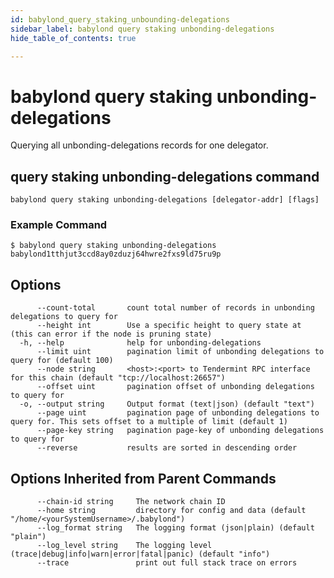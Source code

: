 ```yaml
---
id: babylond_query_staking_unbounding-delegations
sidebar_label: babylond query staking unbonding-delegations
hide_table_of_contents: true

---
```


# babylond query staking unbonding-delegations
Querying all unbonding-delegations records for one delegator.
## query staking unbonding-delegations command
```
babylond query staking unbonding-delegations [delegator-addr] [flags]
```
### Example Command
```
$ babylond query staking unbonding-delegations babylond1tthjut3ccd8ay0zduzj64hwre2fxs9ld75ru9p
```
## Options
```
      --count-total       count total number of records in unbonding delegations to query for
      --height int        Use a specific height to query state at (this can error if the node is pruning state)
  -h, --help              help for unbonding-delegations
      --limit uint        pagination limit of unbonding delegations to query for (default 100)
      --node string       <host>:<port> to Tendermint RPC interface for this chain (default "tcp://localhost:26657")
      --offset uint       pagination offset of unbonding delegations to query for
  -o, --output string     Output format (text|json) (default "text")
      --page uint         pagination page of unbonding delegations to query for. This sets offset to a multiple of limit (default 1)
      --page-key string   pagination page-key of unbonding delegations to query for
      --reverse           results are sorted in descending order
```
## Options Inherited from Parent Commands
```
      --chain-id string     The network chain ID
      --home string         directory for config and data (default "/home/<yourSystemUsername>/.babylond")
      --log_format string   The logging format (json|plain) (default "plain")
      --log_level string    The logging level (trace|debug|info|warn|error|fatal|panic) (default "info")
      --trace               print out full stack trace on errors
```